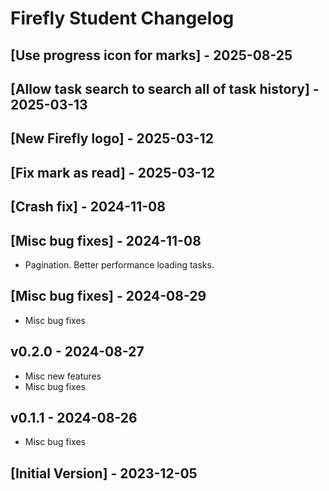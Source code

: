 # Firefly Student Changelog

## [Use progress icon for marks] - 2025-08-25

## [Allow task search to search all of task history] - 2025-03-13

## [New Firefly logo] - 2025-03-12

## [Fix mark as read] - 2025-03-12

## [Crash fix] - 2024-11-08

## [Misc bug fixes] - 2024-11-08

- Pagination.
  Better performance loading tasks.

## [Misc bug fixes] - 2024-08-29

- Misc bug fixes

## v0.2.0 - 2024-08-27

- Misc new features
- Misc bug fixes

## v0.1.1 - 2024-08-26

- Misc bug fixes

## [Initial Version] - 2023-12-05
